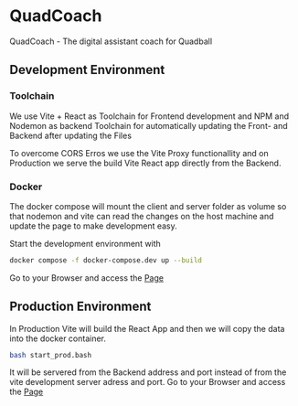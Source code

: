 # QuadCoach
QuadCoach - The digital assistant coach for Quadball

## Development Environment

### Toolchain

We use Vite + React as Toolchain for Frontend development and NPM and Nodemon as backend Toolchain for automatically updating the Front- and Backend after updating the Files

To overcome CORS Erros we use the Vite Proxy functionallity and on Production we serve the build Vite React app directly from the Backend.

### Docker
The docker compose will mount the client and server folder as volume so that nodemon and vite can read the changes on the host machine and update the page to make development easy.

Start the development environment with

``` bash
docker compose -f docker-compose.dev up --build
```

Go to your Browser and access the  [Page](http://localhost:5173)


## Production Environment

In Production Vite will build the React App and then we will copy the data into the docker container. 

``` bash
bash start_prod.bash
```

It will be servered from the Backend address and port instead of from the vite development server adress and port. 
Go to your Browser and access the  [Page](http://localhost:3001)